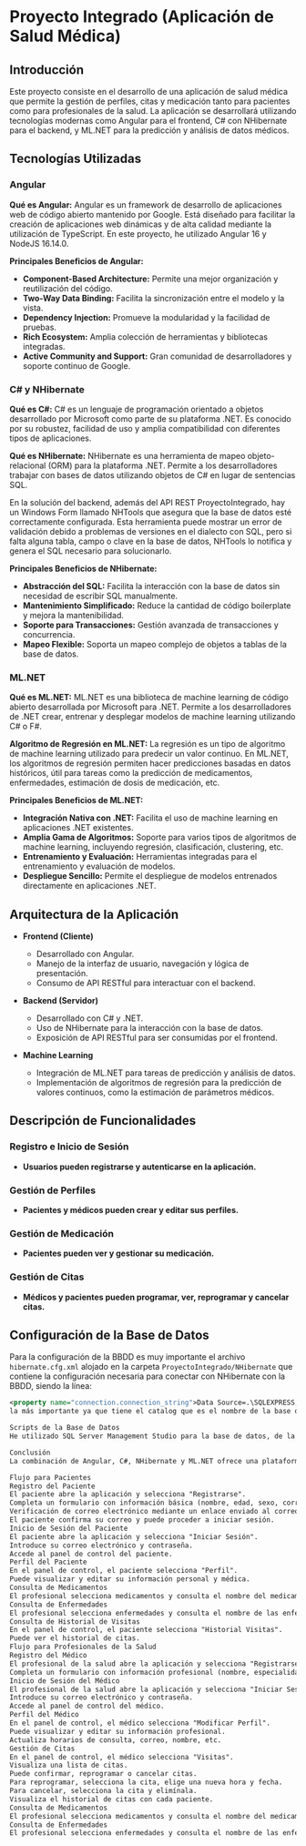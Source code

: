 # Proyecto Integrado (Aplicación de Salud Médica)

## Introducción

Este proyecto consiste en el desarrollo de una aplicación de salud médica que permite la gestión de perfiles, citas y medicación tanto para pacientes como para profesionales de la salud. La aplicación se desarrollará utilizando tecnologías modernas como Angular para el frontend, C# con NHibernate para el backend, y ML.NET para la predicción y análisis de datos médicos.

## Tecnologías Utilizadas

### Angular

**Qué es Angular:** Angular es un framework de desarrollo de aplicaciones web de código abierto mantenido por Google. Está diseñado para facilitar la creación de aplicaciones web dinámicas y de alta calidad mediante la utilización de TypeScript. En este proyecto, he utilizado Angular 16 y NodeJS 16.14.0.

**Principales Beneficios de Angular:**
- **Component-Based Architecture:** Permite una mejor organización y reutilización del código.
- **Two-Way Data Binding:** Facilita la sincronización entre el modelo y la vista.
- **Dependency Injection:** Promueve la modularidad y la facilidad de pruebas.
- **Rich Ecosystem:** Amplia colección de herramientas y bibliotecas integradas.
- **Active Community and Support:** Gran comunidad de desarrolladores y soporte continuo de Google.

### C# y NHibernate

**Qué es C#:** C# es un lenguaje de programación orientado a objetos desarrollado por Microsoft como parte de su plataforma .NET. Es conocido por su robustez, facilidad de uso y amplia compatibilidad con diferentes tipos de aplicaciones.

**Qué es NHibernate:** NHibernate es una herramienta de mapeo objeto-relacional (ORM) para la plataforma .NET. Permite a los desarrolladores trabajar con bases de datos utilizando objetos de C# en lugar de sentencias SQL.

En la solución del backend, además del API REST ProyectoIntegrado, hay un Windows Form llamado NHTools que asegura que la base de datos esté correctamente configurada. Esta herramienta puede mostrar un error de validación debido a problemas de versiones en el dialecto con SQL, pero si falta alguna tabla, campo o clave en la base de datos, NHTools lo notifica y genera el SQL necesario para solucionarlo.

**Principales Beneficios de NHibernate:**
- **Abstracción del SQL:** Facilita la interacción con la base de datos sin necesidad de escribir SQL manualmente.
- **Mantenimiento Simplificado:** Reduce la cantidad de código boilerplate y mejora la mantenibilidad.
- **Soporte para Transacciones:** Gestión avanzada de transacciones y concurrencia.
- **Mapeo Flexible:** Soporta un mapeo complejo de objetos a tablas de la base de datos.

### ML.NET

**Qué es ML.NET:** ML.NET es una biblioteca de machine learning de código abierto desarrollada por Microsoft para .NET. Permite a los desarrolladores de .NET crear, entrenar y desplegar modelos de machine learning utilizando C# o F#.

**Algoritmo de Regresión en ML.NET:** La regresión es un tipo de algoritmo de machine learning utilizado para predecir un valor continuo. En ML.NET, los algoritmos de regresión permiten hacer predicciones basadas en datos históricos, útil para tareas como la predicción de medicamentos, enfermedades, estimación de dosis de medicación, etc.

**Principales Beneficios de ML.NET:**
- **Integración Nativa con .NET:** Facilita el uso de machine learning en aplicaciones .NET existentes.
- **Amplia Gama de Algoritmos:** Soporte para varios tipos de algoritmos de machine learning, incluyendo regresión, clasificación, clustering, etc.
- **Entrenamiento y Evaluación:** Herramientas integradas para el entrenamiento y evaluación de modelos.
- **Despliegue Sencillo:** Permite el despliegue de modelos entrenados directamente en aplicaciones .NET.

## Arquitectura de la Aplicación

- **Frontend (Cliente)**
  - Desarrollado con Angular.
  - Manejo de la interfaz de usuario, navegación y lógica de presentación.
  - Consumo de API RESTful para interactuar con el backend.

- **Backend (Servidor)**
  - Desarrollado con C# y .NET.
  - Uso de NHibernate para la interacción con la base de datos.
  - Exposición de API RESTful para ser consumidas por el frontend.

- **Machine Learning**
  - Integración de ML.NET para tareas de predicción y análisis de datos.
  - Implementación de algoritmos de regresión para la predicción de valores continuos, como la estimación de parámetros médicos.

## Descripción de Funcionalidades

### Registro e Inicio de Sesión
- **Usuarios pueden registrarse y autenticarse en la aplicación.**

### Gestión de Perfiles
- **Pacientes y médicos pueden crear y editar sus perfiles.**

### Gestión de Medicación
- **Pacientes pueden ver y gestionar su medicación.**

### Gestión de Citas
- **Médicos y pacientes pueden programar, ver, reprogramar y cancelar citas.**

## Configuración de la Base de Datos

Para la configuración de la BBDD es muy importante el archivo `hibernate.cfg.xml` alojado en la carpeta `ProyectoIntegrado/NHibernate` que contiene la configuración necesaria para conectar con NHibernate con la BBDD, siendo la línea:

```xml
<property name="connection.connection_string">Data Source=.\SQLEXPRESS;Initial Catalog=ProyectoIntegrado;Integrated Security=True</property>
la más importante ya que tiene el catalog que es el nombre de la base de datos y el source que en este caso accede al servidor local de SQL Express. Para ello, recomiendo instalar SQL Express y SQL Server Management Studio y ejecutar los scripts en SQL Server Management Studio.

Scripts de la Base de Datos
He utilizado SQL Server Management Studio para la base de datos, de la cual he extraído los scripts para crear la base de datos con todas sus tablas y relaciones. Estos scripts están adjuntos en la carpeta SCRIPTS SQL. Constan de 11 scripts con títulos descriptivos de lo que hace cada uno y deben ser ejecutados en orden de 1 a 11. Además, hay un script.sql que contiene todo el código de los 11 scripts almacenado en uno solo. Puedes decidir ejecutar los 11 uno por uno o ejecutar directamente el script.sql que contiene todo.

Conclusión
La combinación de Angular, C#, NHibernate y ML.NET ofrece una plataforma robusta, escalable y fácil de mantener para el desarrollo de aplicaciones de salud médica. Este stack tecnológico no solo garantiza una experiencia de usuario rica y fluida, sino que también proporciona capacidades avanzadas de análisis y predicción, fundamentales para mejorar la atención médica.

Flujo para Pacientes
Registro del Paciente
El paciente abre la aplicación y selecciona "Registrarse".
Completa un formulario con información básica (nombre, edad, sexo, correo electrónico, contraseña, etc.).
Verificación de correo electrónico mediante un enlace enviado al correo.
El paciente confirma su correo y puede proceder a iniciar sesión.
Inicio de Sesión del Paciente
El paciente abre la aplicación y selecciona "Iniciar Sesión".
Introduce su correo electrónico y contraseña.
Accede al panel de control del paciente.
Perfil del Paciente
En el panel de control, el paciente selecciona "Perfil".
Puede visualizar y editar su información personal y médica.
Consulta de Medicamentos
El profesional selecciona medicamentos y consulta el nombre del medicamento, su familia, precio y descripción.
Consulta de Enfermedades
El profesional selecciona enfermedades y consulta el nombre de las enfermedades y su familia.
Consulta de Historial de Visitas
En el panel de control, el paciente selecciona "Historial Visitas".
Puede ver el historial de citas.
Flujo para Profesionales de la Salud
Registro del Médico
El profesional de la salud abre la aplicación y selecciona "Registrarse".
Completa un formulario con información profesional (nombre, especialidad, correo electrónico, contraseña, etc.).
Inicio de Sesión del Médico
El profesional de la salud abre la aplicación y selecciona "Iniciar Sesión".
Introduce su correo electrónico y contraseña.
Accede al panel de control del médico.
Perfil del Médico
En el panel de control, el médico selecciona "Modificar Perfil".
Puede visualizar y editar su información profesional.
Actualiza horarios de consulta, correo, nombre, etc.
Gestión de Citas
En el panel de control, el médico selecciona "Visitas".
Visualiza una lista de citas.
Puede confirmar, reprogramar o cancelar citas.
Para reprogramar, selecciona la cita, elige una nueva hora y fecha.
Para cancelar, selecciona la cita y elimínala.
Visualiza el historial de citas con cada paciente.
Consulta de Medicamentos
El profesional selecciona medicamentos y consulta el nombre del medicamento, su familia, precio y descripción.
Consulta de Enfermedades
El profesional selecciona enfermedades y consulta el nombre de las enfermedades y su familia.
